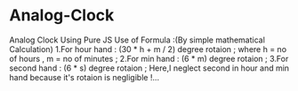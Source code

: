 # Analog-Clock
Analog Clock Using Pure JS 
Use of Formula :(By simple mathematical Calculation) 1.For hour hand : (30 * h + m / 2) degree rotaion ; where h = no of hours , m = no of minutes ;
2.For min hand : (6 * m) degree rotaion ; 
3.For second hand : (6 * s) degree rotaion ; 
Here,I neglect second in hour and min hand because it's rotaion is negligible !...
